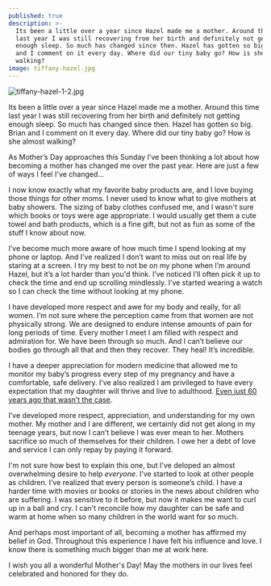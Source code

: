 ```yaml
---
published: true
description: >-
  Its been a little over a year since Hazel made me a mother. Around this time
  last year I was still recovering from her birth and definitely not getting
  enough sleep. So much has changed since then. Hazel has gotten so big. Brian
  and I comment on it every day. Where did our tiny baby go? How is she almost
  walking?
image: tiffany-hazel.jpg
---
```

![tiffany-hazel-1-2.jpg]({{site.baseurl}}/img/tiffany-hazel.jpg)

Its been a little over a year since Hazel made me a mother. Around this time last year I was still recovering from her birth and definitely not getting enough sleep. So much has changed since then. Hazel has gotten so big. Brian and I comment on it every day. Where did our tiny baby go? How is she almost walking?

As Mother’s Day approaches this Sunday I’ve been thinking a lot about how becoming a mother has changed me over the past year. Here are just a few of ways I feel I've changed...

I now know exactly what my favorite baby products are, and I love buying those things for other moms. I never used to know what to give mothers at baby showers. The sizing of baby clothes confused me, and I wasn't sure which books or toys were age appropriate. I would usually get them a cute towel and bath products, which is a fine gift, but not as fun as some of the stuff I know about now. 

I’ve become much more aware of how much time I spend looking at my phone or laptop. And I’ve realized I don’t want to miss out on real life by staring at a screen. I try my best to not be on my phone when I’m around Hazel, but it’s a lot harder than you'd think. I’ve noticed I’ll often pick it up to check the time and end up scrolling mindlessly. I’ve started wearing a watch so I can check the time without looking at my phone.

I have developed more respect and awe for my body and really, for all women. I’m not sure where the perception came from that women are not physically strong. We are designed to endure intense amounts of pain for long periods of time. Every mother I meet I am filled with respect and admiration for. We have been through so much. And I can’t believe our bodies go through all that and then they recover. They heal! It’s incredible. 

I have a deeper appreciation for modern medicine that allowed me to monitor my baby’s progress every step of my pregnancy and have a comfortable, safe delivery. I’ve also realized I am privileged to have every expectation that my daughter will thrive and live to adulthood. [Even just 60 years ago that wasn’t the case](https://www.npr.org/sections/health-shots/2012/10/16/162670836/wiping-out-polio-how-the-u-s-snuffed-out-a-killer).

I’ve developed more respect, appreciation, and understanding for my own mother. My mother and I are different, we certainly did not get along in my teenage years, but now I can’t believe I was ever mean to her. Mothers sacrifice so much of themselves for their children. I owe her a debt of love and service I can only repay by paying it forward. 

I'm not sure how best to explain this one, but I've deloped an almost overwhelming desire to help _everyone_. I’ve started to look at other people as children. I’ve realized that every person is someone’s child. I have a harder time with movies or books or stories in the news about children who are suffering. I was sensitive to it before, but now it makes me want to curl up in a ball and cry. I can't reconcile how my daughter can be safe and warm at home when so many children in the world want for so much. 

And perhaps most important of all, becoming a mother has affirmed my belief in God. Throughout this experience I have felt his influence and love. I know there is something much bigger than me at work here. 

I wish you all a wonderful Mother's Day! May the mothers in our lives feel celebrated and honored for they do.
